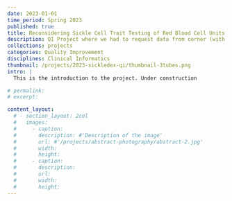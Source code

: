 ```yaml
---
date: 2023-01-01
time_period: Spring 2023
published: true
title: Reconsidering Sickle Cell Trait Testing of Red Blood Cell Units
description: QI Project where we had to request data from cerner (with help), perform data analysis as to usage and utility, and then present recommendations at semester's end.
collections: projects
categories: Quality Improvement
disciplines: Clinical Informatics
thumbnail: /projects/2023-sickledex-qi/thumbnail-3tubes.png
intro: |
  This is the introduction to the project. Under construction

# permalink:
# excerpt:

content_layout:
  # - section_layout: 2col
  #   images:
  #     - caption:
  #       description: #'Description of the image'
  #       url: #'/projects/abstract-photography/abstract-2.jpg'
  #       width:
  #       height:
  #     - caption:
  #       description:
  #       url:
  #       width:
  #       height:
---
```




